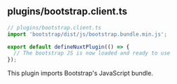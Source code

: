 ## plugins/bootstrap.client.ts

```typescript
// plugins/bootstrap.client.ts
import 'bootstrap/dist/js/bootstrap.bundle.min.js';

export default defineNuxtPlugin(() => {
  // The bootstrap JS is now loaded and ready to use
});
```

This plugin imports Bootstrap's JavaScript bundle.
